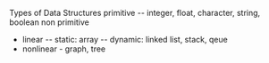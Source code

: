 Types of Data Structures
primitive
-- integer, float, character, string, boolean
non primitive

- linear
  -- static: array
  -- dynamic: linked list, stack, qeue
- nonlinear - graph, tree
